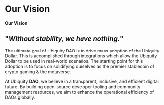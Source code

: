 # Our Vision

#### Our Vision

## "_**Without stability, we have nothing.**_"

The ultimate goal of Ubiquity DAO is to drive mass adoption of the Ubiquity Dollar. This is accomplished through integrations which allow the Ubiquity Dollar to be used in real-world scenarios. The starting point for this adoption is to focus on solidifying ourselves as the premier stablecoin of crypto gaming & the metaverse.

At Ubiquity **DAO**, we believe in a transparent, inclusive, and efficient digital future. By building open-source developer tooling and community management resources, we aim to enhance the operational efficiency of DAOs globally.



